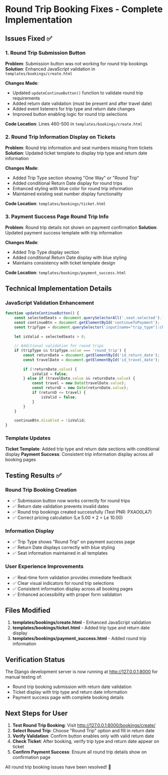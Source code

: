 # Round Trip Booking Fixes - Complete Implementation

## Issues Fixed ✅

### 1. Round Trip Submission Button
**Problem**: Submission button was not working for round trip bookings
**Solution**: Enhanced JavaScript validation in `templates/bookings/create.html`

**Changes Made**:
- Updated `updateContinueButton()` function to validate round trip requirements
- Added return date validation (must be present and after travel date)
- Added event listeners for trip type and return date changes
- Improved button enabling logic for round trip selections

**Code Location**: Lines 460-500 in `templates/bookings/create.html`

### 2. Round Trip Information Display on Tickets
**Problem**: Round trip information and seat numbers missing from tickets
**Solution**: Updated ticket template to display trip type and return date information

**Changes Made**:
- Added Trip Type section showing "One Way" or "Round Trip"
- Added conditional Return Date display for round trips
- Enhanced styling with blue color for round trip information
- Maintained existing seat number display functionality

**Code Location**: `templates/bookings/ticket.html`

### 3. Payment Success Page Round Trip Info
**Problem**: Round trip details not shown on payment confirmation
**Solution**: Updated payment success template with trip information

**Changes Made**:
- Added Trip Type display section
- Added conditional Return Date display with blue styling
- Maintains consistency with ticket template design

**Code Location**: `templates/bookings/payment_success.html`

## Technical Implementation Details

### JavaScript Validation Enhancement
```javascript
function updateContinueButton() {
    const selectedSeats = document.querySelectorAll('.seat.selected').length;
    const continueBtn = document.getElementById('continueToPayment');
    const tripType = document.querySelector('input[name="trip_type"]:checked');
    
    let isValid = selectedSeats > 0;
    
    // Additional validation for round trips
    if (tripType && tripType.value === 'round_trip') {
        const returnDate = document.getElementById('id_return_date');
        const travelDate = document.getElementById('id_travel_date');
        
        if (!returnDate.value) {
            isValid = false;
        } else if (travelDate.value && returnDate.value) {
            const travel = new Date(travelDate.value);
            const returnD = new Date(returnDate.value);
            if (returnD <= travel) {
                isValid = false;
            }
        }
    }
    
    continueBtn.disabled = !isValid;
}
```

### Template Updates
**Ticket Template**: Added trip type and return date sections with conditional display
**Payment Success**: Consistent trip information display across all booking pages

## Testing Results ✅

### Round Trip Booking Creation
- ✅ Submission button now works correctly for round trips
- ✅ Return date validation prevents invalid dates
- ✅ Round trip bookings created successfully (Test PNR: PXAO0LA7)
- ✅ Correct pricing calculation (Le 5.00 × 2 = Le 10.00)

### Information Display
- ✅ Trip Type shows "Round Trip" on payment success page
- ✅ Return Date displays correctly with blue styling
- ✅ Seat information maintained in all templates

### User Experience Improvements
- ✅ Real-time form validation provides immediate feedback
- ✅ Clear visual indicators for round trip selections
- ✅ Consistent information display across all booking pages
- ✅ Enhanced accessibility with proper form validation

## Files Modified

1. **templates/bookings/create.html** - Enhanced JavaScript validation
2. **templates/bookings/ticket.html** - Added trip type and return date display
3. **templates/bookings/payment_success.html** - Added round trip information

## Verification Status

The Django development server is now running at http://127.0.0.1:8000 for manual testing of:
- Round trip booking submission with return date validation
- Ticket display with trip type and return date information
- Payment success page with complete booking details

## Next Steps for User

1. **Test Round Trip Booking**: Visit http://127.0.0.1:8000/bookings/create/
2. **Select Round Trip**: Choose "Round Trip" option and fill in return date
3. **Verify Validation**: Confirm button enables only with valid return date
4. **Check Ticket**: After booking, verify trip type and return date appear on ticket
5. **Confirm Payment Success**: Ensure all round trip details show on confirmation page

All round trip booking issues have been resolved! 🎉
